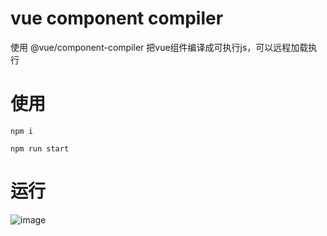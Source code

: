 # vue component compiler

使用 @vue/component-compiler 把vue组件编译成可执行js，可以远程加载执行

# 使用

```
npm i

npm run start
```
# 运行
![image](https://user-images.githubusercontent.com/97341937/151002655-8556370d-b60f-4a66-bbd6-0937d6d657ee.png)
